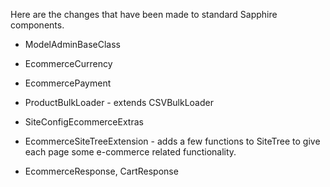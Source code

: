 Here are the changes that have been made to standard Sapphire components.

* ModelAdminBaseClass
* EcommerceCurrency
* EcommercePayment
* ProductBulkLoader - extends CSVBulkLoader

* SiteConfigEcommerceExtras
* EcommerceSiteTreeExtension - adds a few functions to SiteTree to give each page some e-commerce related functionality.

* EcommerceResponse, CartResponse


